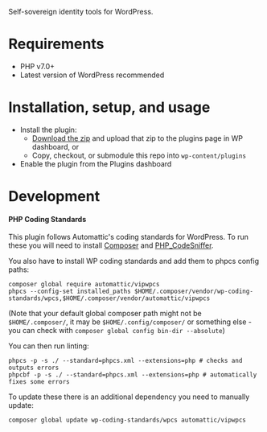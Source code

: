 Self-sovereign identity tools for WordPress.

# Requirements

- PHP v7.0+
- Latest version of WordPress recommended

# Installation, setup, and usage

- Install the plugin:
    - [Download the zip](https://github.com/joincivil/civil-publisher-wordpress-plugin/archive/master.zip) and upload that zip to the plugins page in WP dashboard, or
    - Copy, checkout, or submodule this repo into `wp-content/plugins`
- Enable the plugin from the Plugins dashboard

# Development

#### PHP Coding Standards

This plugin follows Automattic's coding standards for WordPress. To run these you will need to install [Composer](https://getcomposer.org/doc/00-intro.md#installation-linux-unix-macos) and [PHP_CodeSniffer](https://github.com/squizlabs/PHP_CodeSniffer#composer).

You also have to install WP coding standards and add them to phpcs config paths:

    composer global require automattic/vipwpcs
    phpcs --config-set installed_paths $HOME/.composer/vendor/wp-coding-standards/wpcs,$HOME/.composer/vendor/automattic/vipwpcs

(Note that your default global composer path might not be `$HOME/.composer/`, it may be `$HOME/.config/composer/` or something else - you can check with `composer global config bin-dir --absolute`)

You can then run linting:

    phpcs -p -s ./ --standard=phpcs.xml --extensions=php # checks and outputs errors
    phpcbf -p -s ./ --standard=phpcs.xml --extensions=php # automatically fixes some errors

To update these there is an additional dependency you need to manually update:

    composer global update wp-coding-standards/wpcs automattic/vipwpcs

